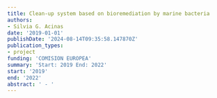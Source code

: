 ```yaml
---
title: Clean-up system based on bioremediation by marine bacteria
authors:
- Silvia G. Acinas
date: '2019-01-01'
publishDate: '2024-08-14T09:35:58.147870Z'
publication_types:
- project
funding: 'COMISION EUROPEA'
summary: 'Start: 2019 End: 2022'
start: '2019'
end: '2022'
abstract: ' - '
---
```

